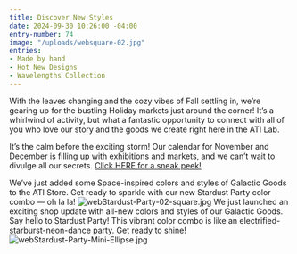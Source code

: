 ```yaml
---
title: Discover New Styles
date: 2024-09-30 10:26:00 -04:00
entry-number: 74
image: "/uploads/websquare-02.jpg"
entries:
- Made by hand
- Hot New Designs
- Wavelengths Collection
---
```


With the leaves changing and the cozy vibes of Fall settling in, we’re gearing up for the bustling Holiday markets just around the corner! It’s a whirlwind of activity, but what a fantastic opportunity to connect with all of you who love our story and the goods we create right here in the ATI Lab.

It’s the calm before the exciting storm! Our calendar for November and December is filling up with exhibitions and markets, and we can’t wait to divulge all our secrets. [Click HERE for a sneak peek!](https://ancienttruthinvestigators.com/sightings/)

We’ve just added some Space-inspired colors and styles of Galactic Goods to the ATI Store. Get ready to sparkle with our new Stardust Party color combo — oh la la!
![webStardust-Party-02-square.jpg](/uploads/webStardust-Party-02-square.jpg)
We just launched an exciting shop update with all-new colors and styles of our Galactic Goods. Say hello to Stardust Party! This vibrant color combo is like an electrified-starburst-neon-dance party. Get ready to shine!
![webStardust-Party-Mini-Ellipse.jpg](/uploads/webStardust-Party-Mini-Ellipse.jpg)


